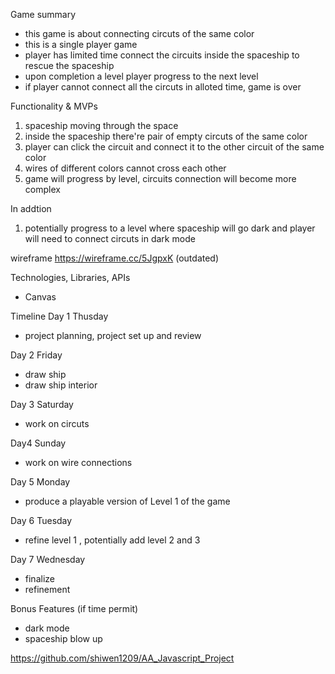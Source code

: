 Game summary
- this game is about connecting circuts of the same color
- this is a single player game 
- player has limited time connect the circuits inside the spaceship to rescue the spaceship 
- upon completion a level player progress to the next level
- if player cannot connect all the circuts in alloted time, game is over

Functionality & MVPs
1. spaceship moving through the space
2. inside the spaceship there're pair of empty circuts of the same color
3. player can click the circuit and connect it to the other circuit of the same color
4. wires of different colors cannot cross each other 
5. game will progress by level, circuits connection will become more complex 


In addtion
1. potentially progress to a level where spaceship will go dark and player will
need to connect circuts in dark mode


wireframe
https://wireframe.cc/5JgpxK (outdated)

Technologies, Libraries, APIs
- Canvas

Timeline
Day 1 Thusday 
- project planning, project set up and review 

Day 2 Friday
- draw ship 
- draw ship interior 

Day 3 Saturday
- work on circuts 

Day4 Sunday
- work on wire connections 

Day 5 Monday
- produce a playable version of Level 1 of the game

Day 6 Tuesday 
- refine level 1 , potentially add level 2 and 3

Day 7 Wednesday 
- finalize
- refinement

Bonus Features (if time permit)
- dark mode
- spaceship blow up


https://github.com/shiwen1209/AA_Javascript_Project